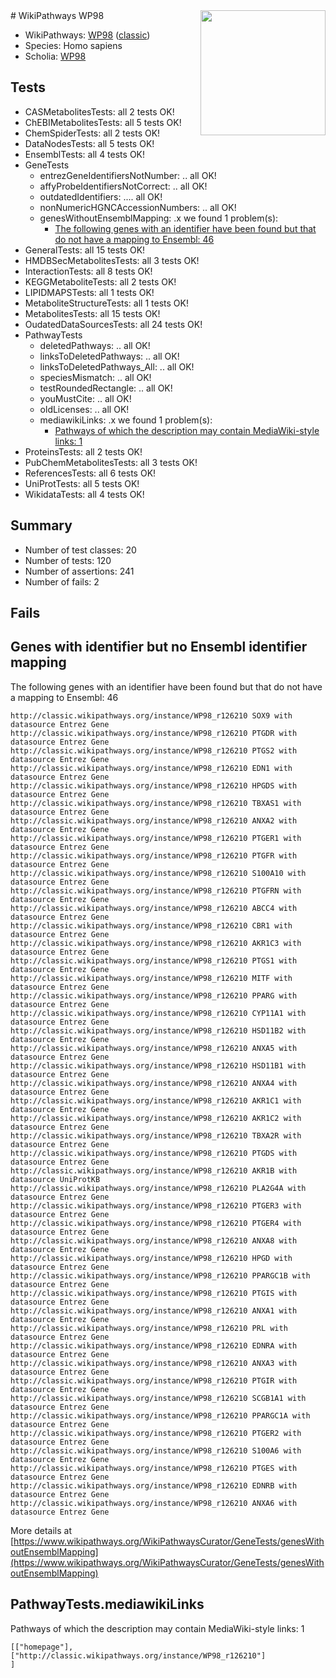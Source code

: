 <img style="float: right; width: 200px" src="https://upload.wikimedia.org/wikipedia/commons/thumb/8/83/Wplogo_with_text_500.png/640px-Wplogo_with_text_500.png" />
# WikiPathways WP98

* WikiPathways: [WP98](https://wikipathways.org/pathways/WP98) ([classic](https://classic.wikipathways.org/instance/WP98))
* Species: Homo sapiens
* Scholia: [WP98](https://scholia.toolforge.org/wikipathways/WP98)
## Tests
* CASMetabolitesTests: all 2 tests OK!
* ChEBIMetabolitesTests: all 5 tests OK!
* ChemSpiderTests: all 2 tests OK!
* DataNodesTests: all 5 tests OK!
* EnsemblTests: all 4 tests OK!
* GeneTests
    * entrezGeneIdentifiersNotNumber: .. all OK!
    * affyProbeIdentifiersNotCorrect: .. all OK!
    * outdatedIdentifiers: .... all OK!
    * nonNumericHGNCAccessionNumbers: .. all OK!
    * genesWithoutEnsemblMapping: .x we found 1 problem(s):
        * [The following genes with an identifier have been found but that do not have a mapping to Ensembl: 46](#c4e54370)
* GeneralTests: all 15 tests OK!
* HMDBSecMetabolitesTests: all 3 tests OK!
* InteractionTests: all 8 tests OK!
* KEGGMetaboliteTests: all 2 tests OK!
* LIPIDMAPSTests: all 1 tests OK!
* MetaboliteStructureTests: all 1 tests OK!
* MetabolitesTests: all 15 tests OK!
* OudatedDataSourcesTests: all 24 tests OK!
* PathwayTests
    * deletedPathways: .. all OK!
    * linksToDeletedPathways: .. all OK!
    * linksToDeletedPathways_All: .. all OK!
    * speciesMismatch: .. all OK!
    * testRoundedRectangle: .. all OK!
    * youMustCite: .. all OK!
    * oldLicenses: .. all OK!
    * mediawikiLinks: .x we found 1 problem(s):
        * [Pathways of which the description may contain MediaWiki-style links: 1](#da69cf45)
* ProteinsTests: all 2 tests OK!
* PubChemMetabolitesTests: all 3 tests OK!
* ReferencesTests: all 6 tests OK!
* UniProtTests: all 5 tests OK!
* WikidataTests: all 4 tests OK!


## Summary

* Number of test classes: 20
* Number of tests: 120
* Number of assertions: 241
* Number of fails: 2

## Fails

<a name="c4e54370" />

## Genes with identifier but no Ensembl identifier mapping

The following genes with an identifier have been found but that do not have a mapping to Ensembl: 46
```
http://classic.wikipathways.org/instance/WP98_r126210 SOX9 with datasource Entrez Gene
http://classic.wikipathways.org/instance/WP98_r126210 PTGDR with datasource Entrez Gene
http://classic.wikipathways.org/instance/WP98_r126210 PTGS2 with datasource Entrez Gene
http://classic.wikipathways.org/instance/WP98_r126210 EDN1 with datasource Entrez Gene
http://classic.wikipathways.org/instance/WP98_r126210 HPGDS with datasource Entrez Gene
http://classic.wikipathways.org/instance/WP98_r126210 TBXAS1 with datasource Entrez Gene
http://classic.wikipathways.org/instance/WP98_r126210 ANXA2 with datasource Entrez Gene
http://classic.wikipathways.org/instance/WP98_r126210 PTGER1 with datasource Entrez Gene
http://classic.wikipathways.org/instance/WP98_r126210 PTGFR with datasource Entrez Gene
http://classic.wikipathways.org/instance/WP98_r126210 S100A10 with datasource Entrez Gene
http://classic.wikipathways.org/instance/WP98_r126210 PTGFRN with datasource Entrez Gene
http://classic.wikipathways.org/instance/WP98_r126210 ABCC4 with datasource Entrez Gene
http://classic.wikipathways.org/instance/WP98_r126210 CBR1 with datasource Entrez Gene
http://classic.wikipathways.org/instance/WP98_r126210 AKR1C3 with datasource Entrez Gene
http://classic.wikipathways.org/instance/WP98_r126210 PTGS1 with datasource Entrez Gene
http://classic.wikipathways.org/instance/WP98_r126210 MITF with datasource Entrez Gene
http://classic.wikipathways.org/instance/WP98_r126210 PPARG with datasource Entrez Gene
http://classic.wikipathways.org/instance/WP98_r126210 CYP11A1 with datasource Entrez Gene
http://classic.wikipathways.org/instance/WP98_r126210 HSD11B2 with datasource Entrez Gene
http://classic.wikipathways.org/instance/WP98_r126210 ANXA5 with datasource Entrez Gene
http://classic.wikipathways.org/instance/WP98_r126210 HSD11B1 with datasource Entrez Gene
http://classic.wikipathways.org/instance/WP98_r126210 ANXA4 with datasource Entrez Gene
http://classic.wikipathways.org/instance/WP98_r126210 AKR1C1 with datasource Entrez Gene
http://classic.wikipathways.org/instance/WP98_r126210 AKR1C2 with datasource Entrez Gene
http://classic.wikipathways.org/instance/WP98_r126210 TBXA2R with datasource Entrez Gene
http://classic.wikipathways.org/instance/WP98_r126210 PTGDS with datasource Entrez Gene
http://classic.wikipathways.org/instance/WP98_r126210 AKR1B with datasource UniProtKB
http://classic.wikipathways.org/instance/WP98_r126210 PLA2G4A with datasource Entrez Gene
http://classic.wikipathways.org/instance/WP98_r126210 PTGER3 with datasource Entrez Gene
http://classic.wikipathways.org/instance/WP98_r126210 PTGER4 with datasource Entrez Gene
http://classic.wikipathways.org/instance/WP98_r126210 ANXA8 with datasource Entrez Gene
http://classic.wikipathways.org/instance/WP98_r126210 HPGD with datasource Entrez Gene
http://classic.wikipathways.org/instance/WP98_r126210 PPARGC1B with datasource Entrez Gene
http://classic.wikipathways.org/instance/WP98_r126210 PTGIS with datasource Entrez Gene
http://classic.wikipathways.org/instance/WP98_r126210 ANXA1 with datasource Entrez Gene
http://classic.wikipathways.org/instance/WP98_r126210 PRL with datasource Entrez Gene
http://classic.wikipathways.org/instance/WP98_r126210 EDNRA with datasource Entrez Gene
http://classic.wikipathways.org/instance/WP98_r126210 ANXA3 with datasource Entrez Gene
http://classic.wikipathways.org/instance/WP98_r126210 PTGIR with datasource Entrez Gene
http://classic.wikipathways.org/instance/WP98_r126210 SCGB1A1 with datasource Entrez Gene
http://classic.wikipathways.org/instance/WP98_r126210 PPARGC1A with datasource Entrez Gene
http://classic.wikipathways.org/instance/WP98_r126210 PTGER2 with datasource Entrez Gene
http://classic.wikipathways.org/instance/WP98_r126210 S100A6 with datasource Entrez Gene
http://classic.wikipathways.org/instance/WP98_r126210 PTGES with datasource Entrez Gene
http://classic.wikipathways.org/instance/WP98_r126210 EDNRB with datasource Entrez Gene
http://classic.wikipathways.org/instance/WP98_r126210 ANXA6 with datasource Entrez Gene
```

More details at [https://www.wikipathways.org/WikiPathwaysCurator/GeneTests/genesWithoutEnsemblMapping](https://www.wikipathways.org/WikiPathwaysCurator/GeneTests/genesWithoutEnsemblMapping)

<a name="da69cf45" />

## PathwayTests.mediawikiLinks

Pathways of which the description may contain MediaWiki-style links: 1
```
[["homepage"],
["http://classic.wikipathways.org/instance/WP98_r126210"]
]
```

